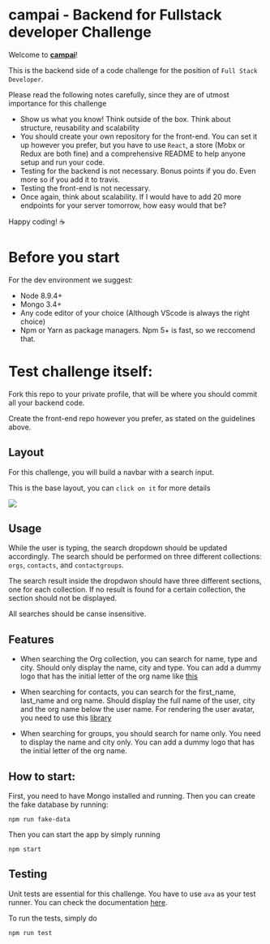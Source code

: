 # campai - Backend for Fullstack developer Challenge

Welcome to **[campai](https://campai.de/)**!

This is the backend side of a code challenge for the position of `Full Stack Developer`.

Please read the following notes carefully, since they are of utmost importance for this challenge

*   Show us what you know! Think outside of the box. Think about structure, reusability and scalability
*   You should create your own repository for the front-end. You can set it up however you prefer, but you have to use `React`, a store (Mobx or Redux are both fine) and a comprehensive README to help anyone setup and run your code.
*   Testing for the backend is not necessary. Bonus points if you do. Even more so if you add it to travis.
*   Testing the front-end is not necessary.
*   Once again, think about scalability. If I would have to add 20 more endpoints for your server tomorrow, how easy would that be?

Happy coding! :coffee:

# Before you start

For the dev environment we suggest:

*   Node 8.9.4+
*   Mongo 3.4+
*   Any code editor of your choice (Although VScode is always the right choice)
*   Npm or Yarn as package managers. Npm 5+ is fast, so we reccomend that.

# Test challenge itself:

Fork this repo to your private profile, that will be where you should commit all your backend code.

Create the front-end repo however you prefer, as stated on the guidelines above.

## Layout

For this challenge, you will build a navbar with a search input.

This is the base layout, you can `click on it` for more details

[<img src="https://i.imgur.com/BN0TU6g.png">](https://www.figma.com/file/XNRScAt4be6hP2NvrU3RrNXO/Untitled)

## Usage

While the user is typing, the search dropdown should be updated accordingly. The search should be performed on three different collections: `orgs`, `contacts`, and `contactgroups`.

The search result inside the dropdwon should have three different sections, one for each collection. If no result is found for a certain collection, the section should not be displayed.

All searches should be canse insensitive.

## Features

*   When searching the Org collection, you can search for name, type and city. Should only display the name, city and type. You can add a dummy logo that has the initial letter of the org name like [this](<[Imgur](https://i.imgur.com/eTOdqUS.png)>)

*   When searching for contacts, you can search for the first_name, last_name and org name. Should display the full name of the user, city and the org name below the user name. For rendering the user avatar, you need to use this [library](https://github.com/fangpenlin/avataaars)

*   When searching for groups, you should search for name only. You need to display the name and city only. You can add a dummy logo that has the initial letter of the org name.

## How to start:

First, you need to have Mongo installed and running. Then you can create the fake database by running:

```
npm run fake-data
```

Then you can start the app by simply running

```
npm start
```

## Testing

Unit tests are essential for this challenge. You have to use `ava` as your test runner. You can check the documentation [here](https://github.com/avajs/ava).

To run the tests, simply do

```
npm run test
```
